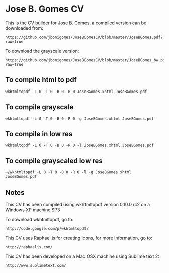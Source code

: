 # Jose B. Gomes CV

This is the CV builder for Jose B. Gomes, a compiled version can be downloaded from:

	https://github.com/jbonigomes/JoseBGomesCV/blob/master/JoseBGomes.pdf?raw=true
	
To download the grayscale version:

	https://github.com/jbonigomes/JoseBGomesCV/blob/master/JoseBGomes_bw.pdf?raw=true

## To compile html to pdf

	wkhtmltopdf -L 0 -T 0 -B 0 -R 0 JoseBGomes.xhtml JoseBGomes.pdf

## To compile grayscale

	wkhtmltopdf -L 0 -T 0 -B 0 -R 0 -g JoseBGomes.xhtml JoseBGomes.pdf

## To compile in low res

	wkhtmltopdf -L 0 -T 0 -B 0 -R 0 -l JoseBGomes.xhtml JoseBGomes.pdf

## To compile grayscaled low res

	~/wkhtmltopdf -L 0 -T 0 -B 0 -R 0 -l -g JoseBGomes.xhtml JoseBGomes.pdf
	
## Notes

This CV has been compiled using wkhtmltopdf version 0.10.0 rc2 on a Windows XP machine SP3

To download wkhtmltopdf, go to:

	http://code.google.com/p/wkhtmltopdf/

This CV uses Raphael.js for creating icons, for more information, go to:

	http://raphaeljs.com/

This CV has been developed on a Mac OSX machine using Sublime text 2:

	http://www.sublimetext.com/
